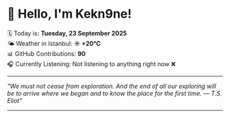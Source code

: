 # 👋 Hello, I'm Kekn9ne!

🗓️ Today is: **Tuesday, 23 September 2025**  
🌤️ Weather in Istanbul: **☀️   +20°C**  
📊 GitHub Contributions: **90**  
🎧 Currently Listening: Not listening to anything right now ❌

---

_"We must not cease from exploration. And the end of all our exploring will be to arrive where we began and to know the place for the first time. — *T.S. Eliot*"_

---
